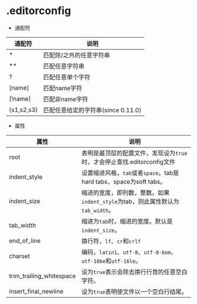 # .editorconfig

- 通配符

| 通配符 | 说明 |
|------|------|
| * | 匹配除/之外的任意字符串 |
| ** | 匹配任意字符串 |
| ? |	匹配任意单个字符 |
| [name] |	匹配name字符 |
| [!name] |	匹配非name字符 |
| {s1,s2,s3} |	匹配任意给定的字符串(since 0.11.0) |

- 属性

| 属性 | 说明 |
|------|------|
| root | 表明是最顶层的配置文件，发现设为`true`时，才会停止查找.editorconfig文件 |
| indent_style | 设置缩进风格，`tab`或者`space`。tab是hard tabs，space为soft tabs。 |
| indent_size |	缩进的宽度，即列数，整数。如果`indent_style`为tab，则此属性默认为`tab_width`。 |
| tab_width |	缩进为`tab`时，缩进的宽度。默认是`indent_size`。 |
| end_of_line |	换行符，`lf`、`cr`和`crlf` |
| charset |	编码，`latin1`、`utf-8`、`utf-8-bom`、`utf-16be`和`utf-16le`。 |
| trim_trailing_whitespace |	设为`true`表示会除去换行行首的任意空白字符。 |
| insert_final_newline |	设为`true`表明使文件以一个空白行结尾。 |
